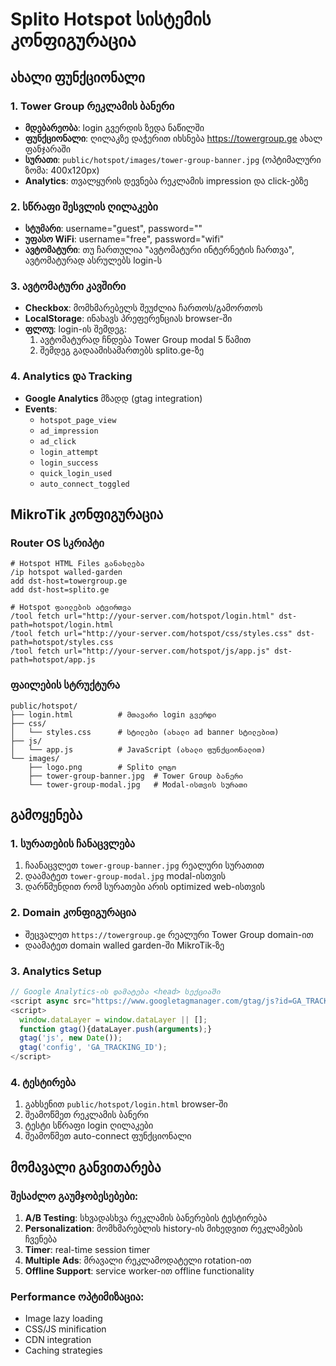 # Splito Hotspot სისტემის კონფიგურაცია

## ახალი ფუნქციონალი

### 1. Tower Group რეკლამის ბანერი
- **მდებარეობა**: login გვერდის ზედა ნაწილში
- **ფუნქციონალი**: ღილაკზე დაჭერით იხსნება https://towergroup.ge ახალ ფანჯარაში
- **სურათი**: `public/hotspot/images/tower-group-banner.jpg` (ოპტიმალური ზომა: 400x120px)
- **Analytics**: თვალყურის დევნება რეკლამის impression და click-ებზე

### 2. სწრაფი შესვლის ღილაკები
- **სტუმარი**: username="guest", password=""
- **უფასო WiFi**: username="free", password="wifi"
- **ავტომატური**: თუ ჩართულია "ავტომატური ინტერნეტის ჩართვა", ავტომატურად ასრულებს login-ს

### 3. ავტომატური კავშირი
- **Checkbox**: მომხმარებელს შეუძლია ჩართოს/გამორთოს
- **LocalStorage**: ინახავს პრეფერენციას browser-ში
- **ფლოუ**: login-ის შემდეგ:
  1. ავტომატურად ჩნდება Tower Group modal 5 წამით
  2. შემდეგ გადაამისამართებს splito.ge-ზე

### 4. Analytics და Tracking
- **Google Analytics** მზადდ (gtag integration)
- **Events**: 
  - `hotspot_page_view`
  - `ad_impression`
  - `ad_click` 
  - `login_attempt`
  - `login_success`
  - `quick_login_used`
  - `auto_connect_toggled`

## MikroTik კონფიგურაცია

### Router OS სკრიპტი
```routeros
# Hotspot HTML Files განახლება
/ip hotspot walled-garden
add dst-host=towergroup.ge
add dst-host=splito.ge

# Hotspot ფაილების ატვირთვა
/tool fetch url="http://your-server.com/hotspot/login.html" dst-path=hotspot/login.html
/tool fetch url="http://your-server.com/hotspot/css/styles.css" dst-path=hotspot/styles.css
/tool fetch url="http://your-server.com/hotspot/js/app.js" dst-path=hotspot/app.js
```

### ფაილების სტრუქტურა
```
public/hotspot/
├── login.html          # მთავარი login გვერდი
├── css/
│   └── styles.css      # სტილები (ახალი ad banner სტილებით)
├── js/
│   └── app.js          # JavaScript (ახალი ფუნქციონალით)
└── images/
    ├── logo.png        # Splito ლოგო
    ├── tower-group-banner.jpg  # Tower Group ბანერი
    └── tower-group-modal.jpg   # Modal-ისთვის სურათი
```

## გამოყენება

### 1. სურათების ჩანაცვლება
1. ჩაანაცვლეთ `tower-group-banner.jpg` რეალური სურათით
2. დაამატეთ `tower-group-modal.jpg` modal-ისთვის
3. დარწმუნდით რომ სურათები არის optimized web-ისთვის

### 2. Domain კონფიგურაცია
- შეცვალეთ `https://towergroup.ge` რეალური Tower Group domain-ით
- დაამატეთ domain walled garden-ში MikroTik-ზე

### 3. Analytics Setup
```javascript
// Google Analytics-ის დამატება <head> სექციაში
<script async src="https://www.googletagmanager.com/gtag/js?id=GA_TRACKING_ID"></script>
<script>
  window.dataLayer = window.dataLayer || [];
  function gtag(){dataLayer.push(arguments);}
  gtag('js', new Date());
  gtag('config', 'GA_TRACKING_ID');
</script>
```

### 4. ტესტირება
1. გახსენით `public/hotspot/login.html` browser-ში
2. შეამოწმეთ რეკლამის ბანერი
3. ტესტი სწრაფი login ღილაკები
4. შეამოწმეთ auto-connect ფუნქციონალი

## მომავალი განვითარება

### შესაძლო გაუმჯობესებები:
1. **A/B Testing**: სხვადასხვა რეკლამის ბანერების ტესტირება
2. **Personalization**: მომხმარებლის history-ის მიხედვით რეკლამების ჩვენება
3. **Timer**: real-time session timer
4. **Multiple Ads**: მრავალი რეკლამოდატელი rotation-ით
5. **Offline Support**: service worker-ით offline functionality

### Performance ოპტიმიზაცია:
- Image lazy loading
- CSS/JS minification  
- CDN integration
- Caching strategies
